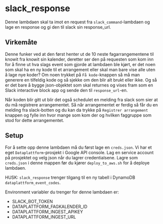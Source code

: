# slack_response
Denne lambdaen skal ta imot en request fra ```slack_command```-lambdaen og lage en response og gi
den til slack sin response_url.

## Virkemåte
Denne funker ved at den først henter ut de 10 neste fagarrangementene til knowit fra knowit sin
kalender, deretter ser den på requesten som kom inn for å finne ut hva slags event som gjorde at
lambdaen ble kjørt, er det noen som skal ha en ny kode til et arrangement eller skal man bare vise
alle uten å lage nye koder? Om noen trykket på ```Få kode```-knappen så må man generere en 
tilfeldig kode og så sjekke om den blir alt brukt eller ikke. Og så er det bare å bygge
json-objektet som skal returnes og vises fram som en Slack interactive block app og sende den 
til ```response_url```-en. 

Når koden blir gitt ut blir det også schedulet en melding fra slack som sier at du må registrere
 arrangementet. Så når arrangementet er ferdig så får du en melding fra slack-botten og du kan 
 da trykke på ```Registrer arrangement``` knappen og fylle inn hvor mange som kom der og hvilken 
 faggruppe som stod for dette arrangementet.

## Setup

For å sette opp denne lambdaen må du først lage en ```creds.json```.
Vi har et eget ```Dataplattform```-prosjekt i Google API console.
Lag en service account på prosjektet og velg json når du lagrer credentialsene.
Lagre som ```creds.json``` i denne mappen før du kjører ```deploy_to_aws.sh``` for å deploye
lambdaen.

HUSK: ```slack_response``` trenger tilgang til en ny tabell i DynamoDB
```dataplattform_event_codes```.

Environment variabler du trenger for denne lambdaen er:
* SLACK_BOT_TOKEN
* DATAPLATTFORM_FAGKALENDER_ID
* DATAPLATTFORM_INGEST_APIKEY
* DATAPLATTFORM_INGEST_URL